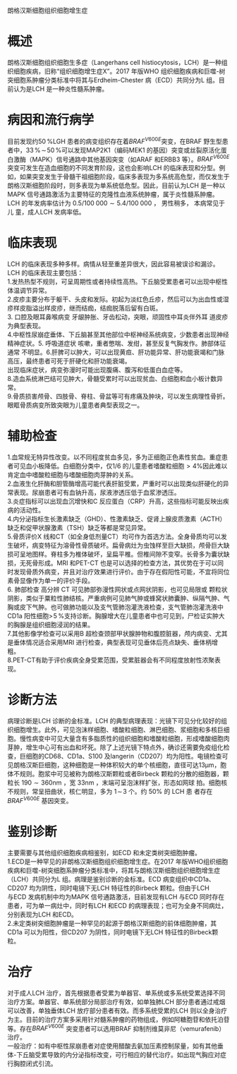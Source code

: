 朗格汉斯细胞组织细胞增生症  
# 概述  
朗格汉斯细胞组织细胞生多症（Langerhans cell histiocytosis，LCH）是一种组织细胞疾病，旧称“组织细胞增生症X”。2017 年版WHO 组织细胞疾病和巨噬-树突细胞系肿瘤分类标准中将其与Erdheim-Chester 病（ECD）共同分为L 组。目前认为是LCH 是一种炎性髓系肿瘤。  
# 病因和流行病学  
目前发现约$50\,\%\mathrm{LGH}$ 患者的病变组织存在着$B R A F^{V600E}$突变，在BRAF 野生型患者中，$33\,\%\!\sim\!50\,\%$可以发现MAP2K1（编码MEK1 的基因）突变或丝裂原活化蛋白激酶（MAPK）信号通路中其他基因突变（如ARAF 和ERBB3 等）。$B R A F^{V600E}$ 突变可发生在造血细胞的不同发育阶段，这也会影响LCH 的临床表现和分型。例如，如果突变发生于骨髓干祖细胞阶段，临床多表现为多系统高危型，而仅发生于朗格汉斯细胞阶段时，则多表现为单系统低危型。因此，目前认为LCH 是一种以MAPK 信号通路激活为主要特征的克隆性血液系统肿瘤，属于炎性髓系肿瘤。  
LCH  的年发病率估计为 $0.5/100\;000{\sim}5.4/100\;000$ ， 男性稍多， 本病常见于儿 童，成人LCH 发病率低。  
# 临床表现  
LCH 的临床表现多种多样。病情从轻至重差异很大，因此容易被误诊和漏诊。LCH 的临床表现主要包括：  
1.发热热型不规则，可呈周期性或者持续性高热。下丘脑受累患者可以出现中枢性体温调节异常。  
2.皮疹主要分布于躯干、头皮和发际。初起为淡红色丘疹，然后可以为出血性或湿疹样皮脂溢出样皮疹，继而结痂，结痂脱落后留有白斑。  
3. 口腔及眼耳鼻喉病变 牙龈肿胀、牙齿松动，突眼，顽固性中耳炎伴外耳 道皮疹为典型表现。  
4.中枢性尿崩症垂体、下丘脑甚至其他部位中枢神经系统病变，少数患者出现神经精神症状。5. 呼吸道症状 咳嗽，重者憋喘、发绀，甚至反复气胸发作。肺部体征通常 不明显。6.肝脾可以肿大，可以出现黄疸、肝功能异常、肝功能衰竭和门脉高压，最终患者可死于肝硬化和肝功能衰竭。  
出现临床症状，病变弥漫时可能出现腹痛、腹泻和低蛋白血症等。  
8.造血系统淋巴结可见肿大，骨髓受累时可以出现贫血、白细胞和血小板计数异常。  
9.骨质损害颅骨、四肢骨、脊柱、骨盆等可有疼痛及肿块，可以发生病理性骨折。眼眶骨质病变所致突眼为儿童患者典型表现之一。  
# 辅助检查  
1.血常规无特异性改变。以不同程度贫血多见，多为正细胞正色素性贫血。重症患者可见血小板降低。白细胞分类中，仅1/6 的儿童患者嗜酸粒细胞${>}4\%$因此难以肯定血中嗜酸粒细胞与嗜酸细胞肉芽肿的关系。  
2.血液生化肝酶和胆管酶增高可能代表肝脏受累，严重时可以出现类似肝硬化的异常表现。尿崩患者可有血钠升高，尿液渗透压低于血浆渗透压。  
3.炎症指标可以出现血沉增快和C 反应蛋白（CRP）升高，这些指标可能反映出疾病的活动性。  
4.内分泌指标生长激素缺乏（GHD）、性激素缺乏、促肾上腺皮质激素（ACTH）缺乏和促甲状腺激素（TSH）缺乏等都是常见异常。  
5.骨质评价X 线和CT（如全身低剂量CT）均可作为首选方法。全身骨质均可以发生破坏，病变特征为溶骨性骨质破坏。扁骨病灶为虫蚀样至巨大缺损，颅骨巨大缺损可呈地图样。脊柱多为椎体破坏，呈扁平椎。但椎间隙不变窄。长骨多为囊状缺损，无死骨形成。MRI 和PET-CT 也是可以选择的检查方法，其优势在于可以同时发现骨质外病变，并且对治疗效果进行评价。由于存在假阳性可能，不宜将同位素骨显像作为单一的评价手段。  
6. 肺部检查 高分辨 CT  可见肺部弥漫性网状或点网状阴影，也可见局限或 颗粒状阴影，类似于粟粒性肺结核。严重病例可见肺气肿或蜂窝状肺囊肿、纵隔气肿、气胸或皮下气肿。也可做肺功能以及支气管肺泡灌洗液检查，支气管肺泡灌洗液中CD1a 阳性细胞$>\!5\,\%$支持诊断。胸腺增大在儿童患者中也可见到，尸检证实肿大的胸腺是组织细胞浸润的结果。  
7.其他影像学检查可以采用B 超检查颈部甲状腺肿物和腹腔脏器，颅内病变、尤其是垂体情况适合采用MRI 进行检查，典型表现可见垂体后亮点缺失、垂体柄增粗。  
8.PET-CT有助于评价疾病全身受累范围，受累脏器会有不同程度放射性浓聚表现。  
# 诊断方法  
病理诊断是LCH 诊断的金标准。LCH 的典型病理表现：光镜下可见分化较好的组织细胞增生。此外，可见泡沫样细胞、嗜酸粒细胞、淋巴细胞、浆细胞和多核巨细胞。慢性病变中可见大量含有多脂质性的组织细胞和嗜酸粒细胞，形成嗜酸细胞肉芽肿，增生中心可有出血和坏死。除了上述光镜下特点外，确诊还需要免疫组化检查，巨细胞的CD68、CD1a、S100 及langerin（CD207）均为阳性。电镜检查可见朗格汉斯巨细胞，这种细胞是一种体积较大的单个核细胞，直径可达$13\upmu\mathrm{m}$，胞体不规则。胞浆中可见被称为朗格汉斯颗粒或者Birbeck 颗粒的分散的细胞器，颗粒长 $190{\sim}360\mathrm{nm}$ ，宽 $33\mathrm{nm}$ ，末端可呈泡沫样扩张，形态如网球 拍。细胞核不规则，常呈扭曲状，核仁明显，多为 $1\!\sim\!3$  个。约 $50\%$ 的 LCH  患 者存在$B R A F^{V600E}$ 基因突变。  
# 鉴别诊断  
主要需要与其他组织细胞疾病相鉴别，如ECD 和未定类树突细胞肿瘤。  
1.ECD是一种罕见的非朗格汉斯细胞组织细胞增生症。在2017 年版WHO组织细胞疾病和巨噬-树突细胞系肿瘤分类标准中，将其与朗格汉斯细胞组织细胞增生症（LCH）共同分为L 组。病理是鉴别诊断的金标准。ECD 病变组织中CD1a、CD207 均为阴性，同时电镜下无LCH 特征性的Birbeck 颗粒。但由于LCH  
与ECD 发病机制中均为MAPK 信号通路激活，目前发现有LCH 与ECD 同时存在患者，可为单一病灶中，同时有LCH 和ECD 的病理表现；也可为全身不同病灶，分别表现为LCH 和ECD。  
2.未定类树突细胞肿瘤是一种罕见的起源于朗格汉斯细胞的前体细胞肿瘤，其CD1a 可以为阳性，但CD207 为阴性，同时电镜下无LCH 特征性的Birbeck颗粒。  
# 治疗  
对于成人LCH 治疗，首先根据患者受累为单器官、单系统或多系统受累选择不同治疗方案。单器官、单系统部分局部治疗有效，如单独肺LCH 部分患者通过戒烟可以改善，单独垂体LCH 放疗部分患者有效。而多系统受累的LCH 则以全身治疗为主。目前的治疗方案多采用针对髓系肿瘤的药物组成，例如阿糖胞苷和依托泊苷等。存在$B R A F^{V600E}$ 突变患者可以选用BRAF 抑制剂维莫非尼（vemurafenib）治疗。  
一般治疗：如有中枢性尿崩患者对症使用醋酸去氨加压素控制尿量，如有其他垂体-下丘脑受累导致的内分泌指标改变，可行相应的替代治疗。如出现气胸应对症行胸腔闭式引流。  
